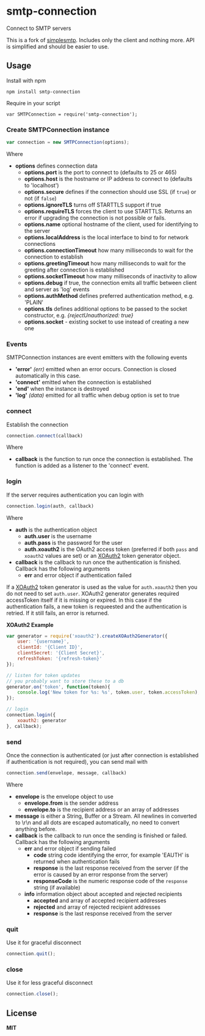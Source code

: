 # smtp-connection

Connect to SMTP servers

This is a fork of [simplesmtp](https://github.com/andris9/simplesmtp). Includes only the client and nothing more. API is simplified and should be easier to use.

## Usage

Install with npm

    npm install smtp-connection

Require in your script

    var SMTPConnection = require('smtp-connection');

### Create SMTPConnection instance

```javascript
var connection = new SMTPConnection(options);
```

Where

  * **options** defines connection data
    * **options.port** is the port to connect to (defaults to 25 or 465)
    * **options.host** is the hostname or IP address to connect to (defaults to 'localhost')
    * **options.secure** defines if the connection should use SSL (if `true`) or not (if `false`)
    * **options.ignoreTLS** turns off STARTTLS support if true
    * **options.requireTLS** forces the client to use STARTTLS. Returns an error if upgrading the connection is not possible or fails.
    * **options.name** optional hostname of the client, used for identifying to the server
    * **options.localAddress** is the local interface to bind to for network connections
    * **options.connectionTimeout** how many milliseconds to wait for the connection to establish
    * **options.greetingTimeout** how many milliseconds to wait for the greeting after connection is established
    * **options.socketTimeout** how many milliseconds of inactivity to allow
    * **options.debug** if true, the connection emits all traffic between client and server as 'log' events
    * **options.authMethod** defines preferred authentication method, e.g. 'PLAIN'
    * **options.tls** defines additional options to be passed to the socket constructor, e.g. *{rejectUnauthorized: true}*
    * **options.socket** - existing socket to use instead of creating a new one

### Events

SMTPConnection instances are event emitters with the following events

  * **'error'** *(err)* emitted when an error occurs. Connection is closed automatically in this case.
  * **'connect'** emitted when the connection is established
  * **'end'** when the instance is destroyed
  * **'log'** *(data)* emitted for all traffic when debug option is set to true

### connect

Establish the connection

```javascript
connection.connect(callback)
```

Where

  * **callback** is the function to run once the connection is established. The function is added as a listener to the 'connect' event.

### login

If the server requires authentication you can login with

```javascript
connection.login(auth, callback)
```

Where

  * **auth** is the authentication object
    * **auth.user** is the username
    * **auth.pass** is the password for the user
    * **auth.xoauth2** is the OAuth2 access token (preferred if both `pass` and `xoauth2` values are set) or an [XOAuth2](https://github.com/andris9/xoauth2) token generator object.
  * **callback** is the callback to run once the authentication is finished. Callback has the following arguments
    * **err** and error object if authentication failed

If a [XOAuth2](https://github.com/andris9/xoauth2) token generator is used as the value for `auth.xoauth2` then you do not need to set `auth.user`. XOAuth2 generator generates required accessToken itself if it is missing or expired. In this case if the authentication fails, a new token is requeested and the authentication is retried. If it still fails, an error is returned.

**XOAuth2 Example**

```javascript
var generator = require('xoauth2').createXOAuth2Generator({
    user: '{username}',
    clientId: '{Client ID}',
    clientSecret: '{Client Secret}',
    refreshToken: '{refresh-token}'
});

// listen for token updates
// you probably want to store these to a db
generator.on('token', function(token){
    console.log('New token for %s: %s', token.user, token.accessToken);
});

// login
connection.login({
    xoauth2: generator
}, callback);
```

### send

Once the connection is authenticated (or just after connection is established if authentication is not required), you can send mail with

```javascript
connection.send(envelope, message, callback)
```

Where

  * **envelope** is the envelope object to use
    * **envelope.from** is the sender address
    * **envelope.to** is the recipient address or an array of addresses
  * **message** is either a String, Buffer or a Stream. All newlines in converted to \r\n and all dots are escaped automatically, no need to convert anything before.
  * **callback** is the callback to run once the sending is finished or failed. Callback has the following arguments
    * **err** and error object if sending failed
      * **code** string code identifying the error, for example 'EAUTH' is returned when authentication fails
      * **response** is the last response received from the server (if the error is caused by an error response from the server)
      * **responseCode** is the numeric response code of the `response` string (if available)
    * **info** information object about accepted and rejected recipients
      * **accepted** and array of accepted recipient addresses
      * **rejected** and array of rejected recipient addresses
      * **response** is the last response received from the server

### quit

Use it for graceful disconnect

```javascript
connection.quit();
```

### close

Use it for less graceful disconnect

```javascript
connection.close();
```

## License

**MIT**
